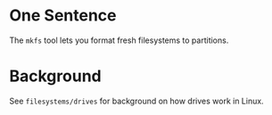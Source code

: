# One Sentence
The `mkfs` tool lets you format fresh filesystems to partitions.

# Background
See `filesystems/drives` for background on how drives work in Linux.

